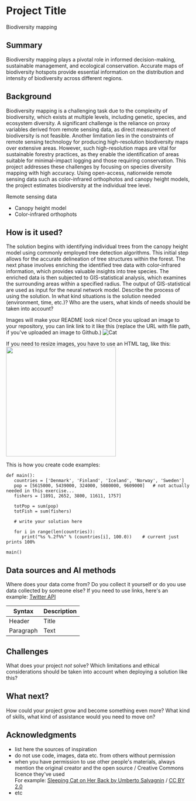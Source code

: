# Project Title

Biodiversity mapping

## Summary

Biodiversity mapping plays a pivotal role in informed decision-making, sustainable management, and ecological conservation. Accurate maps of biodiversity hotspots provide essential information on the distribution and intensity of biodiversity across different regions.


## Background

Biodiversity mapping is a challenging task due to the complexity of biodiversity, which exists at multiple levels, including genetic, species, and ecosystem diversity. A significant challenge is the reliance on proxy variables derived from remote sensing data, as direct measurement of biodiversity is not feasible. Another limitation lies in the constraints of remote sensing technology for producing high-resolution biodiversity maps over extensive areas. However, such high-resolution maps are vital for sustainable forestry practices, as they enable the identification of areas suitable for minimal-impact logging and those requiring conservation. This project addresses these challenges by focusing on species diversity mapping with high accuracy. Using open-access, nationwide remote sensing data such as color-infrared orthophotos and canopy height models, the project estimates biodiversity at the individual tree level.

Remote sensing data
* Canopy height model
* Color-infrared orthophots


## How is it used?

The solution begins with identifying individual trees from the canopy height model using commonly employed tree detection algorithms. This initial step allows for the accurate delineation of tree structures within the forest. The next phase involves enriching the identified tree data with color-infrared information, which provides valuable insights into tree species. The enriched data is then subjected to GIS-statistical analysis, which examines the surrounding areas within a specified radius. The output of GIS-statistical are used as input for the neural network model.
Describe the process of using the solution. In what kind situations is the solution needed (environment, time, etc.)? Who are the users, what kinds of needs should be taken into account?

Images will make your README look nice!
Once you upload an image to your repository, you can link link to it like this (replace the URL with file path, if you've uploaded an image to Github.)
![Cat](https://upload.wikimedia.org/wikipedia/commons/5/5e/Sleeping_cat_on_her_back.jpg)

If you need to resize images, you have to use an HTML tag, like this:
<img src="https://upload.wikimedia.org/wikipedia/commons/5/5e/Sleeping_cat_on_her_back.jpg" width="300">

This is how you create code examples:
```
def main():
   countries = ['Denmark', 'Finland', 'Iceland', 'Norway', 'Sweden']
   pop = [5615000, 5439000, 324000, 5080000, 9609000]   # not actually needed in this exercise...
   fishers = [1891, 2652, 3800, 11611, 1757]

   totPop = sum(pop)
   totFish = sum(fishers)

   # write your solution here

   for i in range(len(countries)):
      print("%s %.2f%%" % (countries[i], 100.0))    # current just prints 100%

main()
```


## Data sources and AI methods
Where does your data come from? Do you collect it yourself or do you use data collected by someone else?
If you need to use links, here's an example:
[Twitter API](https://developer.twitter.com/en/docs)

| Syntax      | Description |
| ----------- | ----------- |
| Header      | Title       |
| Paragraph   | Text        |

## Challenges

What does your project _not_ solve? Which limitations and ethical considerations should be taken into account when deploying a solution like this?

## What next?

How could your project grow and become something even more? What kind of skills, what kind of assistance would you  need to move on? 


## Acknowledgments

* list here the sources of inspiration 
* do not use code, images, data etc. from others without permission
* when you have permission to use other people's materials, always mention the original creator and the open source / Creative Commons licence they've used
  <br>For example: [Sleeping Cat on Her Back by Umberto Salvagnin](https://commons.wikimedia.org/wiki/File:Sleeping_cat_on_her_back.jpg#filelinks) / [CC BY 2.0](https://creativecommons.org/licenses/by/2.0)
* etc

